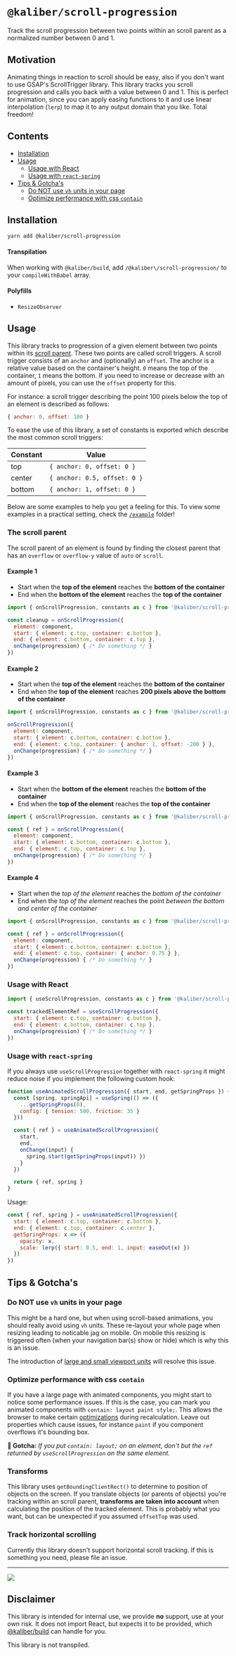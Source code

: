 # `@kaliber/scroll-progression`
Track the scroll progression between two points within an scroll parent as a normalized number between 0 and 1. 

## Motivation
Animating things in reaction to scroll should be easy, also if you don't want to use GSAP's ScrollTrigger library. This library tracks you scroll progression and calls you back with a value between 0 and 1. This is perfect for animation, since you can apply easing functions to it and use linear interpolation (`lerp`) to map it to any output domain that you like. Total freedom!

## Contents
- [Installation](#installation)
- [Usage](#usage)
  - [Usage with React](#usage-with-react)
  - [Usage with `react-spring`](#usage-with-react-spring)
- [Tips & Gotcha's](#tips--gotchas)
  - [Do NOT use `vh` units in your page](#do-not-use-vh-units-in-your-page)
  - [Optimize performance with css `contain`](#optimize-performance-with-css-contain)

## Installation

```
yarn add @kaliber/scroll-progression
```

#### Transpilation

When working with `@kaliber/build`, add `/@kaliber\/scroll-progression/` to your `compileWithBabel` array. 

#### Polyfills

- `ResizeObserver`

## Usage

This library tracks to progression of a given element between two points within its [scroll parent](#the-scroll-parent). These two points are called scroll triggers. A scroll trigger consists of an `anchor` and (optionally) an `offset`. The anchor is a relative value based on the container's height. `0` means the top of the container, `1` means the bottom. If you need to increase or decrease with an amount of pixels, you can use the `offset` property for this. 

For instance: a scroll trigger describing the point 100 pixels below the top of an element is described as follows:

```js
{ anchor: 0, offset: 100 }
```

To ease the use of this library, a set of constants is exported which describe the most common scroll triggers:

| Constant  | Value  |
|---|---|
| top  | `{ anchor: 0, offset: 0 }`  |
| center  | `{ anchor: 0.5, offset: 0 }`  |
| bottom  | `{ anchor: 1, offset: 0 }`  |

Below are some examples to help you get a feeling for this. To view some examples in a practical setting, check the [`/example`](https://github.dev/kaliberjs/scroll-progression) folder!

### The scroll parent
The scroll parent of an element is found by finding the closest parent that has an `overflow` or `overflow-y` value of `auto` or `scroll`.

#### Example 1

- Start when the __top of the element__ reaches the __bottom of the container__
- End when the __bottom of the element__ reaches the __top of the container__

```js
import { onScrollProgression, constants as c } from '@kaliber/scroll-progression'

const cleanup = onScrollProgression({
  element: component,
  start: { element: c.top, container: c.bottom },
  end: { element: c.bottom, container: c.top },
  onChange(progression) { /* Do something */ }
})
```

#### Example 2

- Start when the __top of the element__ reaches the __bottom of the container__
- End when the __top of the element__ reaches __200 pixels above the bottom of the container__

```js
import { onScrollProgression, constants as c } from '@kaliber/scroll-progression'

onScrollProgression({
  element: component,
  start: { element: c.bottom, container: c.bottom },
  end: { element: c.top, container: { anchor: 1, offset: -200 } },
  onChange(progression) { /* Do something */ }
})
```

#### Example 3

- Start when the __bottom of the element__ reaches the __bottom of the container__
- End when the __top of the element__ reaches the __top of the container__

```js
import { onScrollProgression, constants as c } from '@kaliber/scroll-progression'

const { ref } = onScrollProgression({
  element: component,
  start: { element: c.bottom, container: c.bottom },
  end: { element: c.top, container: c.top },
  onChange(progression) { /* Do something */ }
})
```

#### Example 4
- Start when the *top of the element* reaches the *bottom of the container*
- End when the *top of the element* reaches the point *between the bottom and center of the container*

```js
import { onScrollProgression, constants as c } from '@kaliber/scroll-progression'

const { ref } = onScrollProgression({
  element: component,
  start: { element: c.bottom, container: c.bottom },
  end: { element: c.top, container: { anchor: 0.75 } },
  onChange(progression) { /* Do something */ }
})
```

### Usage with React

```js
import { useScrollProgression, constants as c } from '@kaliber/scroll-progression'

const trackedElementRef = useScrollProgression({
  start: { element: c.top, container: c.bottom },
  end: { element: c.bottom, container: c.top },
  onChange(progression) { /* Do something */ }
})
```

### Usage with `react-spring`

If you always use `useScrollProgression` together with `react-spring` it might reduce noise if you implement the following custom hook:

```js
function useAnimatedScrollProgression({ start, end, getSpringProps }) {
  const [spring, springApi] = useSpring(() => ({ 
    ...getSpringProps(0), 
    config: { tension: 500, friction: 35 } 
  }))

  const { ref } = useAnimatedScrollProgression({
    start,
    end,
    onChange(input) {
      spring.start(getSpringProps(input)) })
    }
  })

  return { ref, spring }
}
```

Usage:

```js
const { ref, spring } = useAnimatedScrollProgression({
  start: { element: c.top, container: c.bottom },
  end: { element: c.top, container: c.center },
  getSpringProps: x => ({
    opacity: x,
    scale: lerp({ start: 0.5, end: 1, input: easeOut(x) })
  })
})
```

## Tips & Gotcha's

### Do NOT use `vh` units in your page

This might be a hard one, but when using scroll-based animations, you should really avoid using `vh` units. These re-layout your whole page when resizing leading to noticable jag on mobile. On mobile this resizing is triggered often (when your navigation bar(s) show or hide) which is why this is an issue.

The introduction of [large and small viewport units](https://www.bram.us/2021/07/08/the-large-small-and-dynamic-viewports/) will resolve this issue.

### Optimize performance with css `contain`

If you have a large page with animated components, you might start to notice some performance issues. If this is the case, you can mark you animated components with `contain: layout paint style;`. This allows the browser to make certain [optimizations](https://developer.mozilla.org/en-US/docs/Web/CSS/contain) during recalculation. Leave out properties which cause issues, for instance `paint` if you component overflows it's bounding box. 

__🚨 Gotcha:__ *If you put `contain: layout;` on an element, don't but the `ref` returned by `useScrollProgression` on the same element.*

### Transforms
This library uses `getBoundingClientRect()` to determine to position of objects on the screen. If you translate objects (or parents of objects) you're tracking within an scroll parent, **transforms are taken into account** when calculating the position of the tracked element. This is probably what you want, but can be unexpected if you assumed `offsetTop` was used.

### Track horizontal scrolling
Currently this library doesn't support horizontal scroll tracking. If this is something you need, please file an issue.

---

![](https://media.giphy.com/media/xvqIOHfQvth5NeoT0Y/giphy.gif)

## Disclaimer
This library is intended for internal use, we provide __no__ support, use at your own risk. It does not import React, but expects it to be provided, which [@kaliber/build](https://kaliberjs.github.io/build/) can handle for you.

This library is not transpiled.

